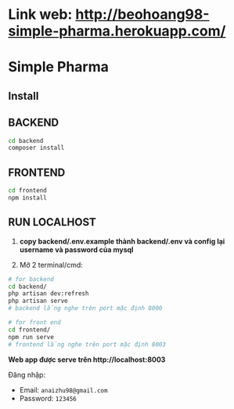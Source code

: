 # Link web: http://beohoang98-simple-pharma.herokuapp.com/
# Simple Pharma

## Install

## BACKEND

```bash
cd backend
composer install
```

## FRONTEND

```bash
cd frontend
npm install
```

## RUN LOCALHOST

1. **copy backend/.env.example thành backend/.env và config lại username và password của mysql**

2. Mở 2 terminal/cmd:

```bash
# for backend
cd backend/
php artisan dev:refresh
php artisan serve
# backend lắng nghe trên port mặc định 8000
```

```bash
# for front end
cd frontend/
npm run serve
# frontend lắng nghe trên port mặc định 8003
```


**Web app được serve trên http://localhost:8003**

Đăng nhập:
- Email: `anaizhu98@gmail.com`
- Password: `123456`
